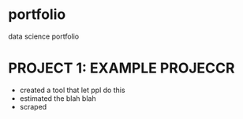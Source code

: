 # portfolio
data science portfolio
# PROJECT 1: EXAMPLE PROJECCR
  - created a tool that let ppl do this
  - estimated the blah blah
  - scraped

